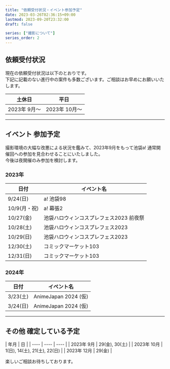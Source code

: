 ```yaml
---
title: "依頼受付状況・イベント参加予定"
date: 2023-03-26T02:36:15+09:00
lastmod: 2023-09-20T23:32:00
draft: false

series: ["撮影について"]
series_order: 2
---
```


## 依頼受付状況

現在の依頼受付状況は以下のとおりです。  
下記に記載のない進行中の案件も多数ございます。ご相談はお早めにお願いいたします。


| 土休日 | 平日 |
| ---- | ---- |
| 2023年 9月〜 | 2023年 10月〜 |

---

## イベント 参加予定

撮影環境の大幅な改悪による状況を鑑みて、2023年9月をもって池袋a! 通常開催回への参加を見合わせることにいたしました。  
今後は夜開催のみ参加を検討します。

### 2023年

| 日付 | イベント名 |
| ---- | ---- |
| 9/24(日) |  a! 池袋98 |
| 10/9(月・祝) |  a! 幕張2 |
| 10/27(金) | 池袋ハロウィンコスプレフェス2023 前夜祭 |
| 10/28(土) | 池袋ハロウィンコスプレフェス2023 |
| 10/29(日) | 池袋ハロウィンコスプレフェス2023 |
| 12/30(土) | コミックマーケット103 |
| 12/31(日) | コミックマーケット103 |

### 2024年

| 日付 | イベント名 |
| ---- | ---- |
| 3/23(土) | AnimeJapan 2024 (仮) |
| 3/24(日) | AnimeJapan 2024 (仮) |

---

## その他 確定している予定

| 年月 | 日 |
| ---- | ---- | ---- |
| 2023年 9月 | 29(金), 30(土) |
| 2023年 10月 | 1(日), 14(土), 21(土), 22(日) |
| 2023年 12月 | 29(金) |

楽しいご相談お待ちしております。